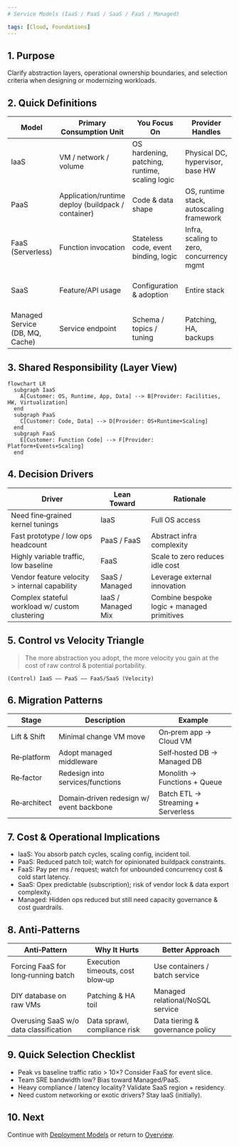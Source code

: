 ```yaml
---
# Service Models (IaaS / PaaS / SaaS / FaaS / Managed)

tags: [Cloud, Foundations]
---
```


## 1. Purpose
Clarify abstraction layers, operational ownership boundaries, and selection criteria when designing or modernizing workloads.

## 2. Quick Definitions
| Model | Primary Consumption Unit | You Focus On | Provider Handles | Core Benefit | Key Trade‑Off |
|-------|--------------------------|--------------|------------------|--------------|--------------|
| IaaS | VM / network / volume | OS hardening, patching, runtime, scaling logic | Physical DC, hypervisor, base HW | Maximum flexibility | Highest operational overhead |
| PaaS | Application/runtime deploy (buildpack / container) | Code & data shape | OS, runtime stack, autoscaling framework | Faster delivery | Less low‑level control |
| FaaS (Serverless) | Function invocation | Stateless code, event binding, logic | Infra, scaling to zero, concurrency mgmt | Cost efficiency for spiky events | Cold starts, execution limits |
| SaaS | Feature/API usage | Configuration & adoption | Entire stack | Speed & minimal ops | Vendor constraints & data placement |
| Managed Service (DB, MQ, Cache) | Service endpoint | Schema / topics / tuning | Patching, HA, backups | Reduced toil, built‑in resilience | Configuration ceilings, cost premium |

## 3. Shared Responsibility (Layer View)
```mermaid
flowchart LR
  subgraph IaaS
    A[Customer: OS, Runtime, App, Data] --> B[Provider: Facilities, HW, Virtualization]
  end
  subgraph PaaS
    C[Customer: Code, Data] --> D[Provider: OS+Runtime+Scaling]
  end
  subgraph FaaS
    E[Customer: Function Code] --> F[Provider: Platform+Events+Scaling]
  end
```

## 4. Decision Drivers
| Driver | Lean Toward | Rationale |
|--------|-------------|-----------|
| Need fine‑grained kernel tunings | IaaS | Full OS access |
| Fast prototype / low ops headcount | PaaS / FaaS | Abstract infra complexity |
| Highly variable traffic, low baseline | FaaS | Scale to zero reduces idle cost |
| Vendor feature velocity > internal capability | SaaS / Managed | Leverage external innovation |
| Complex stateful workload w/ custom clustering | IaaS / Managed Mix | Combine bespoke logic + managed primitives |

## 5. Control vs Velocity Triangle
> The more abstraction you adopt, the more velocity you gain at the cost of raw control & potential portability.

```
(Control) IaaS —— PaaS —— FaaS/SaaS (Velocity)
```

## 6. Migration Patterns
| Stage | Description | Example |
|-------|-------------|---------|
| Lift & Shift | Minimal change VM move | On‑prem app → Cloud VM |
| Re‑platform | Adopt managed middleware | Self‑hosted DB → Managed DB |
| Re‑factor | Redesign into services/functions | Monolith → Functions + Queue |
| Re‑architect | Domain‑driven redesign w/ event backbone | Batch ETL → Streaming + Serverless |

## 7. Cost & Operational Implications
- IaaS: You absorb patch cycles, scaling config, incident toil.
- PaaS: Reduced patch toil; watch for opinionated buildpack constraints.
- FaaS: Pay per ms / request; watch for unbounded concurrency cost & cold start latency.
- SaaS: Opex predictable (subscription); risk of vendor lock & data export complexity.
- Managed: Hidden ops reduced but still need capacity governance & cost guardrails.

## 8. Anti‑Patterns
| Anti‑Pattern | Why It Hurts | Better Approach |
|--------------|-------------|-----------------|
| Forcing FaaS for long‑running batch | Execution timeouts, cost blow‑up | Use containers / batch service |
| DIY database on raw VMs | Patching & HA toil | Managed relational/NoSQL service |
| Overusing SaaS w/o data classification | Data sprawl, compliance risk | Data tiering & governance policy |

## 9. Quick Selection Checklist
- Peak vs baseline traffic ratio > 10×? Consider FaaS for event slice.
- Team SRE bandwidth low? Bias toward Managed/PaaS.
- Heavy compliance / latency locality? Validate SaaS region + residency.
- Need custom networking or exotic drivers? Stay IaaS (initially).

## 10. Next
Continue with [Deployment Models](deployment-models.md) or return to [Overview](overview.md).
